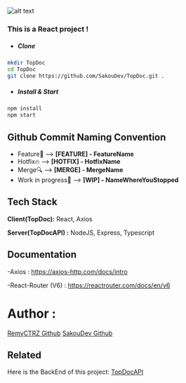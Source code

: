 ![alt text](https://www.zupimages.net/up/22/48/cel5.png)


### This is a React project ! 
- ##### Clone
```bash
mkdir TopDoc
cd TopDoc
git clone https://github.com/SakouDev/TopDoc.git .
```
- ##### Install & Start
```bash
npm install
npm start
```

## Github Commit Naming Convention

- Feature🚀 --> **[FEATURE] - FeatureName**
- Hotfix🔥 --> **[HOTFIX] - HotfixName**
- Merge🔍 --> **[MERGE] - MergeName**
- Work in progress🚧 --> **[WIP] - NameWhereYouStopped**

## Tech Stack

**Client(TopDoc):** React, Axios

**Server(TopDocAPI) :** NodeJS, Express, Typescript

## Documentation

-Axios : https://axios-http.com/docs/intro

-React-Router (V6) : https://reactrouter.com/docs/en/v6

# Author :

[RemyCTRZ Github](https://github.com/RemyCTRZ)
[SakouDev Github](https://github.com/SakouDev)

## Related

Here is the BackEnd of this project: [TopDocAPI](https://github.com/SakouDev/TopDocAPI/settings)
